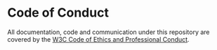# Code of Conduct

All documentation, code and communication under this repository are covered
by the [W3C Code of Ethics and Professional Conduct](https://www.w3.org/Consortium/cepc/).
